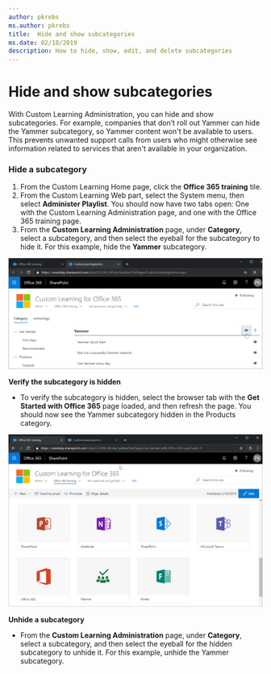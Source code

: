 ```yaml
---
author: pkrebs
ms.author: pkrebs
title:  Hide and show subcategories
ms.date: 02/18/2019
description: How to hide, show, edit, and delete subcategories
---
```


# Hide and show subcategories

With Custom Learning Administration, you can hide and show subcategories. For example, companies that don’t roll out Yammer can hide the Yammer subcategory, so Yammer content won't be available to users. This prevents unwanted support calls from users who might otherwise see information related to services that aren't available in your organization.

### Hide a subcategory 

1. From the Custom Learning Home page, click the **Office 365 training** tile.
2. From the Custom Learning Web part, select the System menu, then select **Administer Playlist**. You should now have two tabs open: One with the Custom Learning Administration page, and one with the Office 365 training page. 
3. From the **Custom Learning Administration** page, under **Category**, select a subcategory, and then select the eyeball for the subcategory to hide it. For this example, hide the **Yammer** subcategory.  

![cg-hidesubcat.png](media/cg-hidesubcat.png)

**Verify the subcategory is hidden**
- To verify the subcategory is hidden, select the browser tab with the **Get Started with Office 365** page loaded, and then refresh the page. You should now see the Yammer subcategory hidden in the Products category. 

![cg-hidesubcatrefresh.png](media/cg-hidesubcatrefresh.png)

**Unhide a subcategory** 

- From the **Custom Learning Administration** page, under **Category**, select a subcategory, and then select the eyeball for the hidden subcategory to unhide it. For this example, unhide the Yammer subcategory.